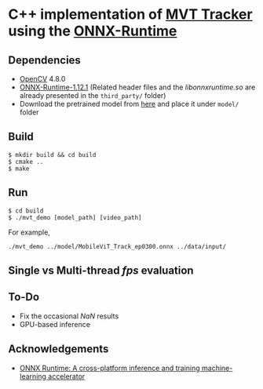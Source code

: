 # C++ implementation of [MVT Tracker](https://papers.bmvc2023.org/0800.pdf) using the [ONNX-Runtime](https://github.com/microsoft/onnxruntime)

## Dependencies
* [OpenCV](https://github.com/opencv/opencv) 4.8.0
* [ONNX-Runtime-1.12.1](https://github.com/microsoft/onnxruntime) (Related header files and the *libonnxruntime.so* are already presented in the `third_party/` folder)
* Download the pretrained model from [here](https://drive.google.com/file/d/15dI9j7UQc35pcWjD0133eRzLh0P_fRvx/view?usp=drive_link) and place it under `model/` folder

## Build
```
$ mkdir build && cd build
$ cmake ..
$ make
```

## Run
```
$ cd build
$ ./mvt_demo [model_path] [video_path]
```
For example, 
```
./mvt_demo ../model/MobileViT_Track_ep0300.onnx ../data/input/
```

## Single vs Multi-thread *fps* evaluation


## To-Do
* Fix the occasional *NaN* results
* GPU-based inference

## Acknowledgements
* [ONNX Runtime: A cross-platform inference and training machine-learning accelerator](https://github.com/microsoft/onnxruntime)

